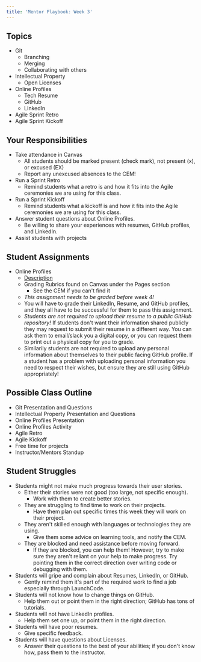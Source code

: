 ```yaml
---
title: 'Mentor Playbook: Week 3'
---
```


## Topics
* Git
    * Branching
    * Merging
    * Collaborating with others
* Intellectual Property
    * Open Licenses
* Online Profiles
    * Tech Resume
    * GitHub
    * LinkedIn
* Agile Sprint Retro
* Agile Sprint Kickoff

## Your Responsibilities
* Take attendance in Canvas
    * All students should be marked present (check mark), not present (x), or excused (EX)
    * Report any unexcused absences to the CEM!
* Run a Sprint Retro
    * Remind students what a retro is and how it fits into the Agile ceremonies we are using for this class.
* Run a Sprint Kickoff
    * Remind students what a kickoff is and how it fits into the Agile ceremonies we are using for this class.
* Answer student questions about Online Profiles.
    * Be willing to share your experiences with resumes, GitHub profiles, and LinkedIn.
* Assist students with projects

## Student Assignments
* Online Profiles
    * [Description](../../assignments/online-profiles/)
    * Grading Rubrics found on Canvas under the Pages section
        * See the CEM if you can't find it
    * *This assignment needs to be graded before week 4!*
    * You will have to grade their LinkedIn, Resume, and GitHub profiles, and they all have to be successful for them to pass this assignment.
    * *Students are not required to upload their resume to a public GitHub repository!* If students don't want their information shared publicly they may request to submit their resume in a different way. You can ask them to email/slack you a digital copy, or you can request them to print out a physical copy for you to grade.
    * Similarily students are not required to upload any personal information about themselves to their public facing GitHub profile. If a student has a problem with uploading personal information you need to respect their wishes, but ensure they are still using GitHub appropriately!

## Possible Class Outline
* Git Presentation and Questions
* Intellectual Property Presentation and Questions
* Online Profiles Presentation
* Online Profiles Activity
* Agile Retro
* Agile Kickoff
* Free time for projects
* Instructor/Mentors Standup

## Student Struggles
* Students might not make much progress towards their user stories.
    * Either their stories were not good (too large, not specific enough).
        * Work with them to create better stories.
    * They are struggling to find time to work on their projects.
        * Have them plan out specific times this week they will work on their project.
    * They aren't skilled enough with languages or technologies they are using.
        * Give them some advice on learning tools, and notify the CEM.
    * They are blocked and need assistance before moving forward.
        * If they are blocked, you can help them! However, try to make sure they aren't reliant on your help to make progress. Try pointing them in the correct direction over writing code or debugging with them.
* Students will gripe and complain about Resumes, LinkedIn, or GitHub.
    * Gently remind them it's part of the required work to find a job especially through LaunchCode.
* Students will not know how to change things on GitHub.
    * Help them out or point them in the right direction; GitHub has tons of tutorials.
* Students will not have LinkedIn profiles.
    * Help them set one up, or point them in the right direction.
* Students will have poor resumes.
    * Give specific feedback.
* Students will have questions about Licenses.
    * Answer their questions to the best of your abilities; if you don't know how, pass them to the instructor.
